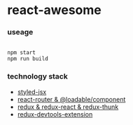 # react-awesome

### useage
```

npm start
npm run build
```

### technology stack
* [styled-jsx](https://www.npmjs.com/package/styled-jsx)
* [react-router & @loadable/component](https://reacttraining.com/react-router/web/guides/quick-start)
* [redux & redux-react & redux-thunk](http://cn.redux.js.org/docs/react-redux/api.html)
* [redux-devtools-extension](https://github.com/zalmoxisus/redux-devtools-extension#usage)
